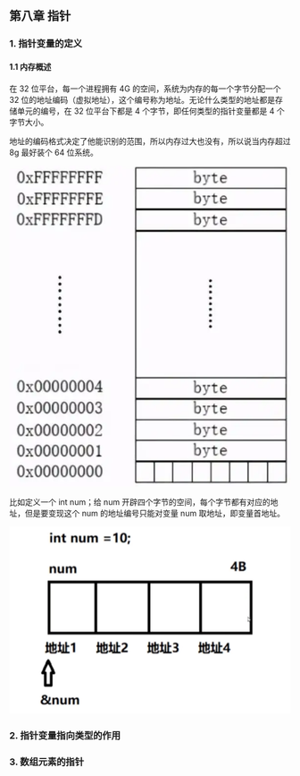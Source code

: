 ## 第八章 指针

### 1. 指针变量的定义

#### 1.1 内存概述

在 32 位平台，每一个进程拥有 4G 的空间，系统为内存的每一个字节分配一个 32 位的地址编码（虚拟地址），这个编号称为地址。无论什么类型的地址都是存储单元的编号，在 32 位平台下都是 4 个字节，即任何类型的指针变量都是 4 个字节大小。

地址的编码格式决定了他能识别的范围，所以内存过大也没有，所以说当内存超过 8g 最好装个 64 位系统。

![1661182178937](cpp基础/1661182178937.png)





比如定义一个 int num；给 num 开辟四个字节的空间，每个字节都有对应的地址，但是要变现这个 num 的地址编号只能对变量 num 取地址，即变量首地址。

![1661184567135](cpp基础/1661184567135.png)





### 2. 指针变量指向类型的作用



### 3. 数组元素的指针



